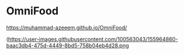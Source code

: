 # OmniFood

https://muhammad-azeeem.github.io/OmniFood/

(https://user-images.githubusercontent.com/100563043/155964860-baac3db4-475d-4449-8bd5-758b04eb4d28.png
